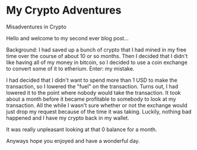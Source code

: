 <!-- 2021-04-05- -->
# My Crypto Adventures

Misadventures in Crypto

Hello and welcome to my second ever blog post...

Background:
	I had saved up a bunch of crypto that I had mined in my free time over the course of about 10 or so months. Then I decided that I didn't like having all of my money in bitcoin, so I decided to use a coin exchange to convert some of it to etherium. Enter: my mistake.

I had decided that I didn't want to spend more than 1 USD to make the transaction, so I lowered the "fuel" on the transaction. Turns out, I had lowered it to the point where nobody would take the transaction. It took about a month before it became profitable to somebody to look at my transaction. All the while I wasn't sure whether or not the exchange would just drop my request because of the time it was taking. Luckily, nothing bad happened and I have my crypto back in my wallet.

It was really unpleasant looking at that 0 balance for a month.

Anyways hope you enjoyed and have a wonderful day.
